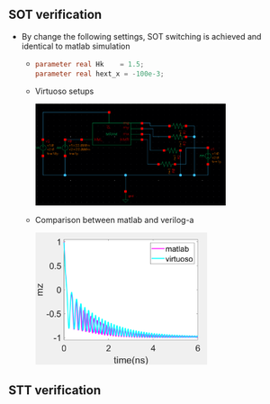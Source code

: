 ## SOT verification
- By change the following settings, SOT switching is achieved and identical to matlab simulation
  - ```verilog
    parameter real Hk    = 1.5;
    parameter real hext_x = -100e-3;
    ```
    
  - Virtuoso setups
  
    <img src="README.assets/image-20250904180004529.png" alt="image-20250904180004529" style="zoom:33%;" />
  
  - Comparison between matlab and verilog-a
  
    <img src="README.assets/image-20250904180050650.png" alt="image-20250904180050650" style="zoom:33%;" />
  
## STT verification

